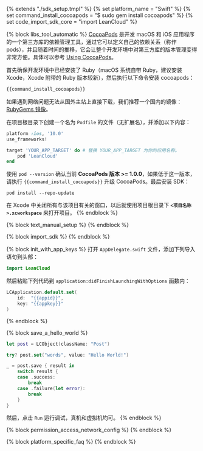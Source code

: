 {% extends "./sdk_setup.tmpl" %}
{% set platform_name = "Swift" %}
{% set command_install_cocoapods = "$ sudo gem install cocoapods" %}
{% set code_import_sdk_core = "import LeanCloud" %}

{% block libs_tool_automatic %}
[CocoaPods](https://cocoapods.org) 是开发 macOS 和 iOS 应用程序的一个第三方库的依赖管理工具，通过它可以定义自己的依赖关系（称作 pods），并且随着时间的推移，它会让整个开发环境中对第三方库的版本管理变得非常方便。具体可以参考 [Using CocoaPods](https://guides.cocoapods.org/using/index.html)。

首先确保开发环境中已经安装了 Ruby（macOS 系统自带 Ruby，建议安装 Xcode，Xcode 附带的 Ruby 版本较新），然后执行以下命令安装 cocoapods：

```sh
{{command_install_cocoapods}}
```

如果遇到网络问题无法从国外主站上直接下载，我们推荐一个国内的镜像：[RubyGems 镜像](https://gems.ruby-china.com/)。

在项目根目录下创建一个名为 `Podfile` 的文件（无扩展名），并添加以下内容：

```ruby
platform :ios, '10.0'
use_frameworks!

target 'YOUR_APP_TARGET' do # 替换 YOUR_APP_TARGET 为你的应用名称。
    pod 'LeanCloud'
end
```

使用 `pod --version` 确认当前 **CocoaPods 版本 >= 1.0.0**，如果低于这一版本，请执行 `{{command_install_cocoapods}}` 升级 CocoaPods。最后安装 SDK：

```
pod install --repo-update
```

在 Xcode 中关闭所有与该项目有关的窗口，以后就使用项目根目录下 **`<项目名称>.xcworkspace`** 来打开项目。
{% endblock %}

{% block text_manual_setup %}
{% endblock %}

{% block import_sdk %}
{% endblock %}

{% block init_with_app_keys %}
打开 `AppDelegate.swift` 文件，添加下列导入语句到头部：

```swift
import LeanCloud
```

然后粘贴下列代码到 `application:didFinishLaunchingWithOptions` 函数内：

```swift
LCApplication.default.set(
    id:  "{{appid}}",
    key: "{{appkey}}"
)
```
{% endblock %}

{% block save_a_hello_world %}
```swift
let post = LCObject(className: "Post")

try? post.set("words", value: "Hello World!")

_ = post.save { result in
    switch result {
    case .success:
        break
    case .failure(let error):
        break
    }
}
```

然后，点击 `Run` 运行调试，真机和虚拟机均可。
{% endblock %}

{% block permission_access_network_config %}
{% endblock %}

{% block platform_specific_faq %}
{% endblock %}
